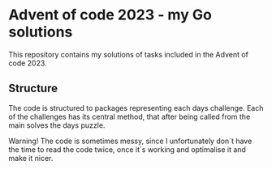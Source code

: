 # Advent of code 2023 - my Go solutions
This repository contains my solutions of tasks included in the Advent of code 2023. 

## Structure
The code is structured to packages representing each days challenge. Each of the challenges has its central method, that after being
called from the main solves the days puzzle.

Warning! The code is sometimes messy, since I unfortunately don´t have the time to read the code twice, once it´s working and optimalise it 
and make it nicer. 